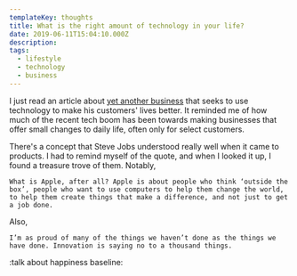 ```yaml
---
templateKey: thoughts
title: What is the right amount of technology in your life?
date: 2019-06-11T15:04:10.000Z
description:
tags:
  - lifestyle
  - technology
  - business
---
```


I just read an article about [yet another business](https://digiday.com/marketing/digiday-research-huge-personalizing-cafe-experience/) that seeks to use technology to make his customers' lives better. It reminded me of how much of the recent tech boom has been towards making businesses that offer small changes to daily life, often only for select customers.

There's a concept that Steve Jobs understood really well when it came to products. I had to remind myself of the quote, and when I looked it up, I found a treasure trove of them. Notably,

  ```
  What is Apple, after all? Apple is about people who think ‘outside the box’, people who want to use computers to help them change the world, to help them create things that make a difference, and not just to get a job done.
  ```

  Also,

  ```
  I’m as proud of many of the things we haven’t done as the things we have done. Innovation is saying no to a thousand things.
  ```

:talk about happiness baseline:

